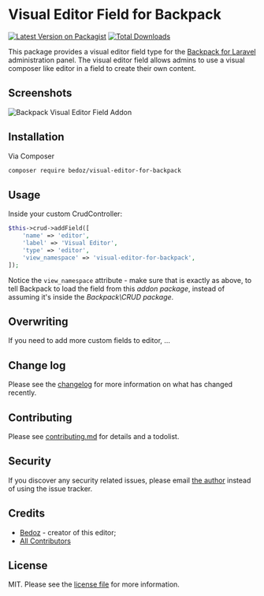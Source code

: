 # Visual Editor Field for Backpack

[![Latest Version on Packagist][ico-version]][link-packagist]
[![Total Downloads][ico-downloads]][link-downloads]

This package provides a visual editor field type for the [Backpack for Laravel](https://backpackforlaravel.com/) administration panel. The visual editor field allows admins to use a visual composer like editor in a field to create their own content.

## Screenshots

![Backpack Visual Editor Field Addon](url)

## Installation

Via Composer

``` bash
composer require bedoz/visual-editor-for-backpack
```

## Usage

Inside your custom CrudController:

```php
$this->crud->addField([
    'name' => 'editor',
    'label' => 'Visual Editor',
    'type' => 'editor',
    'view_namespace' => 'visual-editor-for-backpack',
]);
```

Notice the ```view_namespace``` attribute - make sure that is exactly as above, to tell Backpack to load the field from this _addon package_, instead of assuming it's inside the _Backpack\CRUD package_.


## Overwriting

If you need to add more custom fields to editor, ...


## Change log

Please see the [changelog](CHANGELOG.md) for more information on what has changed recently.

## Contributing

Please see [contributing.md](CONTRIBUTING.md) for details and a todolist.

## Security

If you discover any security related issues, please email [the author](composer.json) instead of using the issue tracker.

## Credits

- [Bedoz][link-author] - creator of this editor;
- [All Contributors][link-contributors]

## License

MIT. Please see the [license file](LICENSE.md) for more information.

[ico-version]: https://img.shields.io/packagist/v/digitallyhappy/toggle-field-for-backpack.svg?style=flat-square
[ico-downloads]: https://img.shields.io/packagist/dt/digitallyhappy/toggle-field-for-backpack.svg?style=flat-square

[link-packagist]: https://packagist.org/packages/digitallyhappy/toggle-field-for-backpack
[link-downloads]: https://packagist.org/packages/digitallyhappy/toggle-field-for-backpack
[link-author]: https://github.com/bedoz
[link-contributors]: ../../contributors